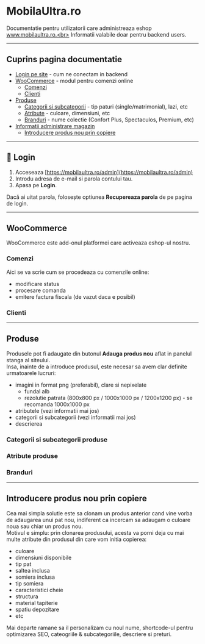 # MobilaUltra.ro
Documentatie pentru utilizatorii care administreaza eshop www.mobilaultra.ro.<br>
Informatii valabile doar pentru backend users.

---
## Cuprins pagina documentatie
- [Login pe site](#login) - cum ne conectam in backend
- [WooCommerce](#woocommerce) - modul pentru comenzi online
  - [Comenzi](#comenzi)
  - [Clienti](#clienti)
- [Produse](#produse)
  - [Categorii si subcategorii](#categorii-si-subcategorii-produse) - tip paturi (single/matrimonial), lazi, etc 
  - [Atribute](#atribute-produse) - culoare, dimensiuni, etc
  - [Branduri](#branduri) - nume colectie (Confort Plus, Spectaculos, Premium, etc)
- [Informatii administrare magazin](#info)
  - [Introducere produs nou prin copiere](#introducere-produs-nou-prin-copiere)

---
## 🔐 Login

1. Acceseaza [https://mobilaultra.ro/admin](https://mobilaultra.ro/admin)
2. Introdu adresa de e-mail si parola contului tau.
3. Apasa pe **Login**.

Dacă ai uitat parola, folosește optiunea **Recupereaza parola** de pe pagina de login.

---

## WooCommerce
WooCommerce este add-onul platformei care activeaza eshop-ul nostru. 

### Comenzi
Aici se va scrie cum se procedeaza cu comenzile online: 
 - modificare status
 - procesare comanda
 - emitere factura fiscala (de vazut daca e posibil)

### Clienti


---
## Produse
Produsele pot fi adaugate din butonul **Adauga produs nou** aflat in panelul stanga al siteului. <br>
Insa, inainte de a introduce produsul, este necesar sa avem clar definite urmatoarele lucruri:
- imagini in format png (preferabil), clare si nepixelate
  - fundal alb
  - rezolutie patrata (800x800 px / 1000x1000 px / 1200x1200 px) - se recomanda 1000x1000 px
- atributele (vezi informatii mai jos)
- categorii si subcategorii (vezi informatii mai jos)
- descrierea

### Categorii si subcategorii produse

### Atribute produse

### Branduri

---
## Introducere produs nou prin copiere
Cea mai simpla solutie este sa clonam un produs anterior cand vine vorba de adaugarea unui pat nou, indiferent ca incercam sa adaugam o culoare noua sau chiar un produs nou.<br>
Motivul e simplu: prin clonarea produsului, acesta va porni deja cu mai multe atribute din produsul din care vom initia copierea: 
 - culoare
 - dimensiuni disponibile
 - tip pat
 - saltea inclusa
 - somiera inclusa
 - tip somiera
 - caracteristici cheie
 - structura
 - material tapiterie
 - spatiu depozitare
 - etc

Mai departe ramane sa il personalizam cu noul nume, shortcode-ul pentru optimizarea SEO, cateogriile & subcategoriile, descriere si preturi. 

